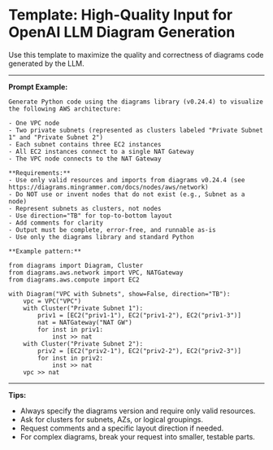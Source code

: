 # Template: High-Quality Input for OpenAI LLM Diagram Generation

Use this template to maximize the quality and correctness of diagrams code generated by the LLM.

---

**Prompt Example:**

```
Generate Python code using the diagrams library (v0.24.4) to visualize the following AWS architecture:

- One VPC node
- Two private subnets (represented as clusters labeled "Private Subnet 1" and "Private Subnet 2")
- Each subnet contains three EC2 instances
- All EC2 instances connect to a single NAT Gateway
- The VPC node connects to the NAT Gateway

**Requirements:**
- Use only valid resources and imports from diagrams v0.24.4 (see https://diagrams.mingrammer.com/docs/nodes/aws/network)
- Do NOT use or invent nodes that do not exist (e.g., Subnet as a node)
- Represent subnets as clusters, not nodes
- Use direction="TB" for top-to-bottom layout
- Add comments for clarity
- Output must be complete, error-free, and runnable as-is
- Use only the diagrams library and standard Python

**Example pattern:**

from diagrams import Diagram, Cluster
from diagrams.aws.network import VPC, NATGateway
from diagrams.aws.compute import EC2

with Diagram("VPC with Subnets", show=False, direction="TB"):
    vpc = VPC("VPC")
    with Cluster("Private Subnet 1"):
        priv1 = [EC2("priv1-1"), EC2("priv1-2"), EC2("priv1-3")]
        nat = NATGateway("NAT GW")
        for inst in priv1:
            inst >> nat
    with Cluster("Private Subnet 2"):
        priv2 = [EC2("priv2-1"), EC2("priv2-2"), EC2("priv2-3")]
        for inst in priv2:
            inst >> nat
    vpc >> nat
```

---

**Tips:**
- Always specify the diagrams version and require only valid resources.
- Ask for clusters for subnets, AZs, or logical groupings.
- Request comments and a specific layout direction if needed.
- For complex diagrams, break your request into smaller, testable parts.
